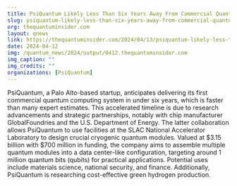 ```yaml
---
title: PsiQuantum Likely Less Than Six Years Away From Commercial Quantum Computer
slug: psiquantum-likely-less-than-six-years-away-from-commercial-quantum-computer
org: thequantuminsider.com
layout: qnews
link: https://thequantuminsider.com/2024/04/13/psiquantum-likely-less-than-six-years-away-from-commercial-quantum-computer/
date: 2024-04-12
img: /quantum_news/2024/output/0412.thequantuminsider.com
img_caption: ""
img_credits: ""
organizations: [PsiQuantum]
---
```


PsiQuantum, a Palo Alto-based startup, anticipates delivering its first commercial quantum computing system in under six years, which is faster than many expert estimates. This accelerated timeline is due to research advancements and strategic partnerships, notably with chip manufacturer GlobalFoundries and the U.S. Department of Energy. The latter collaboration allows PsiQuantum to use facilities at the SLAC National Accelerator Laboratory to design crucial cryogenic quantum modules. Valued at $3.15 billion with $700 million in funding, the company aims to assemble multiple quantum modules into a data center-like configuration, targeting around 1 million quantum bits (qubits) for practical applications. Potential uses include materials science, national security, and finance. Additionally, PsiQuantum is researching cost-effective green hydrogen production.